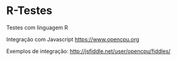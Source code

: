 # R-Testes
Testes com linguagem R

Integração com Javascript
https://www.opencpu.org

Exemplos de integração:
http://jsfiddle.net/user/opencpu/fiddles/
